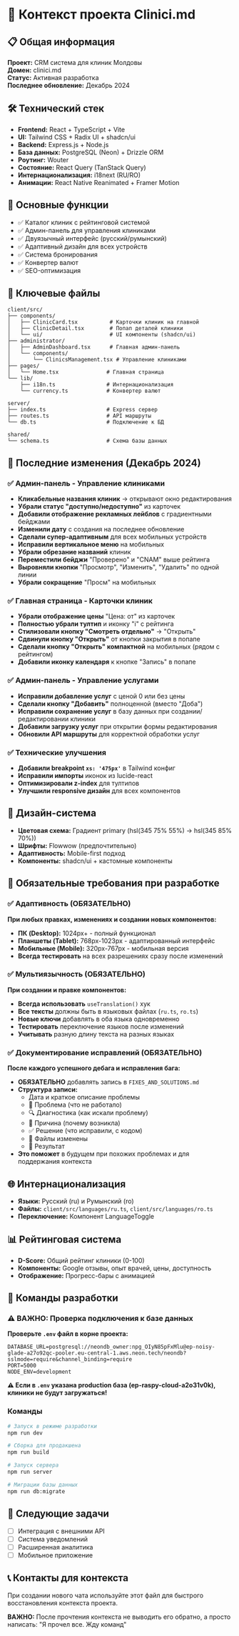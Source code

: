 # 🏥 Контекст проекта Clinici.md

## 📋 Общая информация
**Проект:** CRM система для клиник Молдовы  
**Домен:** clinici.md  
**Статус:** Активная разработка  
**Последнее обновление:** Декабрь 2024

## 🛠 Технический стек
- **Frontend:** React + TypeScript + Vite
- **UI:** Tailwind CSS + Radix UI + shadcn/ui
- **Backend:** Express.js + Node.js
- **База данных:** PostgreSQL (Neon) + Drizzle ORM
- **Роутинг:** Wouter
- **Состояние:** React Query (TanStack Query)
- **Интернационализация:** i18next (RU/RO)
- **Анимации:** React Native Reanimated + Framer Motion

## 🎯 Основные функции
- ✅ Каталог клиник с рейтинговой системой
- ✅ Админ-панель для управления клиниками
- ✅ Двуязычный интерфейс (русский/румынский)
- ✅ Адаптивный дизайн для всех устройств
- ✅ Система бронирования
- ✅ Конвертер валют
- ✅ SEO-оптимизация

## 📁 Ключевые файлы
```
client/src/
├── components/
│   ├── ClinicCard.tsx          # Карточки клиник на главной
│   ├── ClinicDetail.tsx        # Попап деталей клиники
│   └── ui/                     # UI компоненты (shadcn/ui)
├── administrator/
│   ├── AdminDashboard.tsx      # Главная админ-панель
│   └── components/
│       └── ClinicsManagement.tsx # Управление клиниками
├── pages/
│   └── Home.tsx               # Главная страница
└── lib/
    ├── i18n.ts                # Интернационализация
    └── currency.ts            # Конвертер валют

server/
├── index.ts                   # Express сервер
├── routes.ts                  # API маршруты
└── db.ts                      # Подключение к БД

shared/
└── schema.ts                  # Схема базы данных
```

## 🔄 Последние изменения (Декабрь 2024)

### ✅ Админ-панель - Управление клиниками
- **Кликабельные названия клиник** → открывают окно редактирования
- **Убрали статус "доступно/недоступно"** из карточек
- **Добавили отображение рекламных лейблов** с градиентными бейджами
- **Изменили дату** с создания на последнее обновление
- **Сделали супер-адаптивным** для всех мобильных устройств
- **Исправили вертикальное меню** на мобильных
- **Убрали обрезание названий** клиник
- **Переместили бейджи** "Проверено" и "CNAM" выше рейтинга
- **Выровняли кнопки** "Просмотр", "Изменить", "Удалить" по одной линии
- **Убрали сокращение** "Просм" на мобильных

### ✅ Главная страница - Карточки клиник
- **Убрали отображение цены** "Цена: от" из карточек
- **Полностью убрали тултип** и иконку "i" с рейтинга
- **Стилизовали кнопку "Смотреть отдельно"** → "Открыть"
- **Сдвинули кнопку "Открыть"** от кнопки закрытия в попапе
- **Сделали кнопку "Открыть" компактной** на мобильных (рядом с рейтингом)
- **Добавили иконку календаря** к кнопке "Запись" в попапе

### ✅ Админ-панель - Управление услугами
- **Исправили добавление услуг** с ценой 0 или без цены
- **Сделали кнопку "Добавить"** полноценной (вместо "Доба")
- **Исправили сохранение услуг** в базу данных при создании/редактировании клиники
- **Добавили загрузку услуг** при открытии формы редактирования
- **Обновили API маршруты** для корректной обработки услуг

### ✅ Технические улучшения
- **Добавили breakpoint `xs: '475px'`** в Tailwind конфиг
- **Исправили импорты** иконок из lucide-react
- **Оптимизировали z-index** для тултипов
- **Улучшили responsive дизайн** для всех компонентов

## 🎨 Дизайн-система
- **Цветовая схема:** Градиент primary (hsl(345 75% 55%) → hsl(345 85% 70%))
- **Шрифты:** Flowwow (предпочтительно)
- **Адаптивность:** Mobile-first подход
- **Компоненты:** shadcn/ui + кастомные компоненты

## 📱 Обязательные требования при разработке
### ✅ Адаптивность (ОБЯЗАТЕЛЬНО)
**При любых правках, изменениях и создании новых компонентов:**
- **ПК (Desktop):** 1024px+ - полный функционал
- **Планшеты (Tablet):** 768px-1023px - адаптированный интерфейс
- **Мобильные (Mobile):** 320px-767px - мобильная версия
- **Всегда тестировать** на всех разрешениях сразу после изменений

### ✅ Мультиязычность (ОБЯЗАТЕЛЬНО)
**При создании и правке компонентов:**
- **Всегда использовать** `useTranslation()` хук
- **Все тексты** должны быть в языковых файлах (`ru.ts`, `ro.ts`)
- **Новые ключи** добавлять в оба языка одновременно
- **Тестировать** переключение языков после изменений
- **Учитывать** разную длину текста на разных языках

### ✅ Документирование исправлений (ОБЯЗАТЕЛЬНО)
**После каждого успешного дебага и исправления бага:**
- **ОБЯЗАТЕЛЬНО** добавлять запись в `FIXES_AND_SOLUTIONS.md`
- **Структура записи:**
  - Дата и краткое описание проблемы
  - 🐛 Проблема (что не работало)
  - 🔍 Диагностика (как искали проблему)
  - 🎯 Причина (почему возникла)
  - ✅ Решение (что исправили, с кодом)
  - 📁 Файлы изменены
  - 🎉 Результат
- **Это поможет** в будущем при похожих проблемах и для поддержания контекста

## 🌐 Интернационализация
- **Языки:** Русский (ru) и Румынский (ro)
- **Файлы:** `client/src/languages/ru.ts`, `client/src/languages/ro.ts`
- **Переключение:** Компонент LanguageToggle

## 📊 Рейтинговая система
- **D-Score:** Общий рейтинг клиники (0-100)
- **Компоненты:** Google отзывы, опыт врачей, цены, доступность
- **Отображение:** Прогресс-бары с анимацией

## 🔧 Команды разработки

### ⚠️ ВАЖНО: Проверка подключения к базе данных
**Проверьте `.env` файл в корне проекта:**
```env
DATABASE_URL=postgresql://neondb_owner:npg_OIyN85pFxMlu@ep-noisy-glade-a27o92qc-pooler.eu-central-1.aws.neon.tech/neondb?sslmode=require&channel_binding=require
PORT=5000
NODE_ENV=development
```

**⚠️ Если в `.env` указана production база (ep-raspy-cloud-a2o31v0k), клиники не будут загружаться!**

### Команды
```bash
# Запуск в режиме разработки
npm run dev

# Сборка для продакшена
npm run build

# Запуск сервера
npm run server

# Миграции базы данных
npm run db:migrate
```

## 🚀 Следующие задачи
- [ ] Интеграция с внешними API
- [ ] Система уведомлений
- [ ] Расширенная аналитика
- [ ] Мобильное приложение

## 📞 Контакты для контекста
При создании нового чата используйте этот файл для быстрого восстановления контекста проекта.

**ВАЖНО:** После прочтения контекста не выводить его обратно, а просто написать: "Я прочел все. Жду команд"
